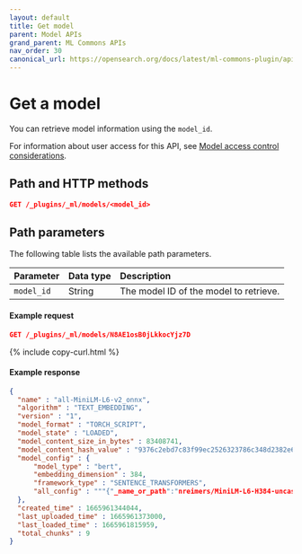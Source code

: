 ```yaml
---
layout: default
title: Get model
parent: Model APIs
grand_parent: ML Commons APIs
nav_order: 30
canonical_url: https://opensearch.org/docs/latest/ml-commons-plugin/api/model-apis/get-model/
---
```


# Get a model

You can retrieve model information using the `model_id`.

For information about user access for this API, see [Model access control considerations]({{site.url}}{{site.baseurl}}/ml-commons-plugin/api/model-apis/index/#model-access-control-considerations).

## Path and HTTP methods

```json
GET /_plugins/_ml/models/<model_id>
```

## Path parameters

The following table lists the available path parameters. 

| Parameter | Data type | Description |
| :--- | :--- | :--- |
| `model_id` | String | The model ID of the model to retrieve. |

#### Example request

```json
GET /_plugins/_ml/models/N8AE1osB0jLkkocYjz7D
```
{% include copy-curl.html %}

#### Example response

```json
{
  "name" : "all-MiniLM-L6-v2_onnx",
  "algorithm" : "TEXT_EMBEDDING",
  "version" : "1",
  "model_format" : "TORCH_SCRIPT",
  "model_state" : "LOADED",
  "model_content_size_in_bytes" : 83408741,
  "model_content_hash_value" : "9376c2ebd7c83f99ec2526323786c348d2382e6d86576f750c89ea544d6bbb14",
  "model_config" : {
      "model_type" : "bert",
      "embedding_dimension" : 384,
      "framework_type" : "SENTENCE_TRANSFORMERS",
      "all_config" : """{"_name_or_path":"nreimers/MiniLM-L6-H384-uncased","architectures":["BertModel"],"attention_probs_dropout_prob":0.1,"gradient_checkpointing":false,"hidden_act":"gelu","hidden_dropout_prob":0.1,"hidden_size":384,"initializer_range":0.02,"intermediate_size":1536,"layer_norm_eps":1e-12,"max_position_embeddings":512,"model_type":"bert","num_attention_heads":12,"num_hidden_layers":6,"pad_token_id":0,"position_embedding_type":"absolute","transformers_version":"4.8.2","type_vocab_size":2,"use_cache":true,"vocab_size":30522}"""
  },
  "created_time" : 1665961344044,
  "last_uploaded_time" : 1665961373000,
  "last_loaded_time" : 1665961815959,
  "total_chunks" : 9
}
```